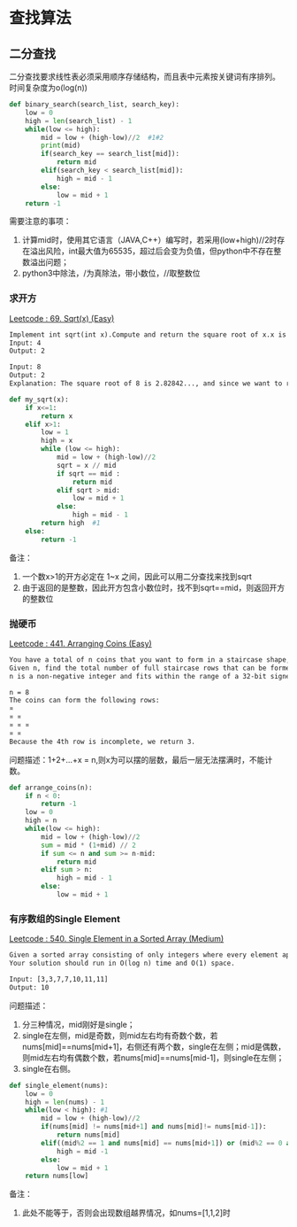 # 查找算法

## 二分查找
二分查找要求线性表必须采用顺序存储结构，而且表中元素按关键词有序排列。 时间复杂度为o(log(n))

```python
def binary_search(search_list, search_key):
    low = 0
    high = len(search_list) - 1
    while(low <= high):
        mid = low + (high-low)//2  #1#2
        print(mid)
        if(search_key == search_list[mid]):
            return mid
        elif(search_key < search_list[mid]):
            high = mid - 1
        else:
            low = mid + 1
    return -1
```

需要注意的事项：
1. 计算mid时，使用其它语言（JAVA,C++）编写时，若采用(low+high)//2时存在溢出风险，int最大值为65535，超过后会变为负值，但python中不存在整数溢出问题； 
2. python3中除法，/为真除法，带小数位，//取整数位

### 求开方
[Leetcode : 69. Sqrt(x) (Easy)](https://leetcode.com/problems/sqrtx/description/)

```html
Implement int sqrt(int x).Compute and return the square root of x.x is guaranteed to be a non-negative integer.
Input: 4
Output: 2

Input: 8
Output: 2
Explanation: The square root of 8 is 2.82842..., and since we want to return an integer, the decimal part will be truncated.
```

```python
def my_sqrt(x):
    if x<=1:
        return x
    elif x>1:
        low = 1
        high = x
        while (low <= high):
            mid = low + (high-low)//2
            sqrt = x // mid
            if sqrt == mid :
                return mid
            elif sqrt > mid:
                low = mid + 1
            else:
                high = mid - 1
        return high  #1
    else:
        return -1
```

备注：
1. 一个数x>1的开方必定在 1~x 之间，因此可以用二分查找来找到sqrt
2. 由于返回的是整数，因此开方包含小数位时，找不到sqrt==mid，则返回开方的整数位

### 抛硬币
[Leetcode : 441. Arranging Coins (Easy)](https://leetcode.com/problems/arranging-coins/description/)

```html
You have a total of n coins that you want to form in a staircase shape, where every k-th row must have exactly k coins.
Given n, find the total number of full staircase rows that can be formed.
n is a non-negative integer and fits within the range of a 32-bit signed integer.

n = 8
The coins can form the following rows:
¤
¤ ¤
¤ ¤ ¤
¤ ¤
Because the 4th row is incomplete, we return 3.
```

问题描述：1+2+...+x = n,则x为可以摆的层数，最后一层无法摆满时，不能计数。 

```python
def arrange_coins(n):
    if n < 0:
        return -1
    low = 0
    high = n
    while(low <= high):
        mid = low + (high-low)//2
        sum = mid * (1+mid) // 2
        if sum <= n and sum >= n-mid:
            return mid
        elif sum > n:
            high = mid - 1
        else:
            low = mid + 1
```

### 有序数组的Single Element
[Leetcode : 540. Single Element in a Sorted Array (Medium)](https://leetcode.com/problems/single-element-in-a-sorted-array/description/)

```html
Given a sorted array consisting of only integers where every element appears twice except for one element which appears once. Find this single element that appears only once.
Your solution should run in O(log n) time and O(1) space.

Input: [3,3,7,7,10,11,11]
Output: 10
```

问题描述：
1. 分三种情况，mid刚好是single；
2. single在左侧，mid是奇数，则mid左右均有奇数个数，若nums[mid]==nums[mid+1]，右侧还有两个数，single在左侧；mid是偶数，则mid左右均有偶数个数，若nums[mid]==nums[mid-1]，则single在左侧；
3. single在右侧。

```python
def single_element(nums):
    low = 0
    high = len(nums) - 1
    while(low < high): #1
        mid = low + (high-low)//2
        if(nums[mid] != nums[mid+1] and nums[mid]!= nums[mid-1]):
            return nums[mid]
        elif((mid%2 == 1 and nums[mid] == nums[mid+1]) or (mid%2 == 0 and nums[mid] == nums[mid-1])):
            high = mid -1
        else:
            low = mid + 1
    return nums[low]
```

备注：
1. 此处不能等于，否则会出现数组越界情况，如nums=[1,1,2]时
